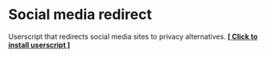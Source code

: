 # Social media redirect
 Userscript that redirects social media sites to privacy alternatives.
<a href="https://github.com/ayes-web/social-media-redirect/raw/master/social-media-redirect.user.js"><b>[ Click to install userscript ]</b></a>
